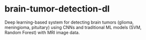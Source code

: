 # brain-tumor-detection-dl
Deep learning-based system for detecting brain tumors (glioma, meningioma, pituitary) using CNNs and traditional ML models (SVM, Random Forest) with MRI image data.
